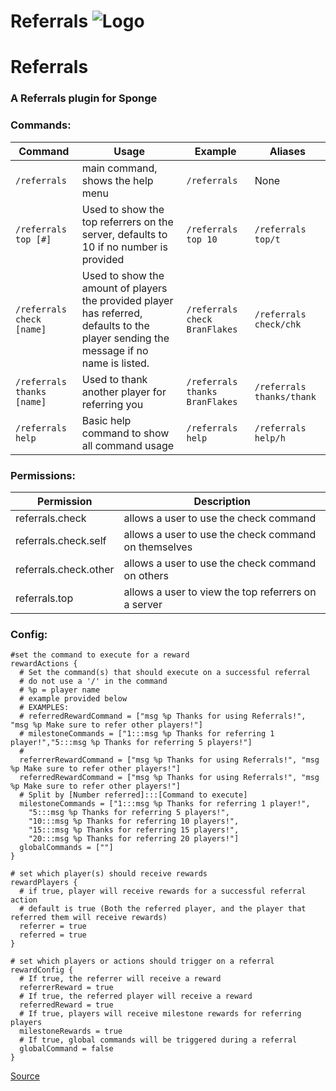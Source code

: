 # Referrals ![Logo](https://github.com/L-E-iT/Referrals/blob/master/src/main/resources/images/Referrals%20Logo%20Small.png)
# Referrals
### A Referrals plugin for Sponge
### Commands:
Command | Usage | Example | Aliases
--- | --- | --- | ---
```/referrals``` | main command, shows the help menu | ```/referrals``` | None
```/referrals top [#]``` | Used to show the top referrers on the server, defaults to 10 if no number is provided | ```/referrals top 10``` | ```/referrals top/t```
```/referrals check [name]``` | Used to show the amount of players the provided player has referred, defaults to the player sending the message if no name is listed. | ```/referrals check BranFlakes``` | ```/referrals check/chk```
```/referrals thanks [name]``` | Used to thank another player for referring you | ```/referrals thanks BranFlakes``` | ```/referrals thanks/thank```
```/referrals help``` | Basic help command to show all command usage | ```/referrals help``` | ```/referrals help/h```


### Permissions:
Permission | Description
---|---
referrals.check | allows a user to use the check command
referrals.check.self | allows a user to use the check command on themselves
referrals.check.other | allows a user to use the check command on others
referrals.top | allows a user to view the top referrers on a server

### Config:
```
#set the command to execute for a reward
rewardActions {
  # Set the command(s) that should execute on a successful referral
  # do not use a '/' in the command
  # %p = player name
  # example provided below
  # EXAMPLES:
  # referredRewardCommand = ["msg %p Thanks for using Referrals!", "msg %p Make sure to refer other players!"]
  # milestoneCommands = ["1:::msg %p Thanks for referring 1 player!","5:::msg %p Thanks for referring 5 players!"]
  #
  referrerRewardCommand = ["msg %p Thanks for using Referrals!", "msg %p Make sure to refer other players!"]
  referredRewardCommand = ["msg %p Thanks for using Referrals!", "msg %p Make sure to refer other players!"]
  # Split by [Number referred]:::[Command to execute]
  milestoneCommands = ["1:::msg %p Thanks for referring 1 player!",
    "5:::msg %p Thanks for referring 5 players!",
    "10:::msg %p Thanks for referring 10 players!",
    "15:::msg %p Thanks for referring 15 players!",
    "20:::msg %p Thanks for referring 20 players!"]
  globalCommands = [""]
}

# set which player(s) should receive rewards
rewardPlayers {
  # if true, player will receive rewards for a successful referral action
  # default is true (Both the referred player, and the player that referred them will receive rewards)
  referrer = true
  referred = true
}

# set which players or actions should trigger on a referral
rewardConfig {
  # If true, the referrer will receive a reward
  referrerReward = true
  # If true, the referred player will receive a reward
  referredReward = true
  # If true, players will receive milestone rewards for referring players
  milestoneRewards = true
  # If true, global commands will be triggered during a referral
  globalCommand = false
}
```

[Source](https://github.com/L-E-iT/Referrals)

